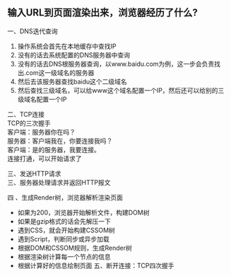 ## 输入URL到页面渲染出来，浏览器经历了什么?  
一、DNS迭代查询  
1. 操作系统会首先在本地缓存中查找IP  
2. 没有的话去系统配置的DNS服务器中查询  
3. 没有的话去DNS根服务器查询，以www.baidu.com为例，这一步会负责找出.com这一级域名的服务器  
4. 然后去该服务器查找baidu这个二级域名  
5. 然后查找三级域名，可以给www这个域名配置一个IP，然后还可以给别的三级域名配置一个IP   

二、TCP连接  
TCP的三次握手  
客户端：服务器你在吗？  
服务器：客户端我在，你要连接我吗？  
客户端：是的服务器，我要连接。  
连接打通，可以开始请求了 

三、发送HTTP请求  
三、服务器处理请求并返回HTTP报文  
  
四 、生成Render树，浏览器解析渲染页面  
- 如果为200，浏览器开始解析文件，构建DOM树
- 如果是gzip格式的话会先解压一下
- 遇到CSS，就会开始构建CSSOM树
- 遇到Script，判断同步或异步加载  
- 根据DOM和CSSOM规则，生成Render树
- 根据渲染树计算每一个节点的信息  
- 根据计算好的信息绘制页面
五、断开连接：TCP四次握手

